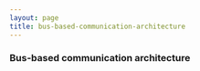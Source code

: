 ```yaml
---
layout: page
title: bus-based-communication-architecture
---
```


### Bus-based communication architecture
